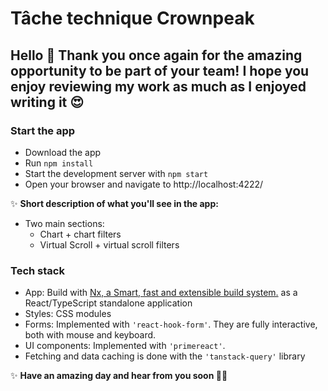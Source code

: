 # Tâche technique Crownpeak

## Hello 👋 Thank you once again for the amazing opportunity to be part of your team! I hope you enjoy reviewing my work as much as I enjoyed writing it 😍

### Start the app

- Download the app
- Run `npm install`
- Start the development server with `npm start`
- Open your browser and navigate to http://localhost:4222/

✨ **Short description of what you'll see in the app:**

- Two main sections:
  - Chart + chart filters
  - Virtual Scroll + virtual scroll filters

### Tech stack

- App: Build with [Nx, a Smart, fast and extensible build system.](https://nx.dev) as a React/TypeScript standalone application
- Styles: CSS modules
- Forms: Implemented with `'react-hook-form'`. They are fully interactive, both with mouse and keyboard.
- UI components: Implemented with `'primereact'`.
- Fetching and data caching is done with the `'tanstack-query'` library

✨ **Have an amazing day and hear from you soon 👋🍻**
